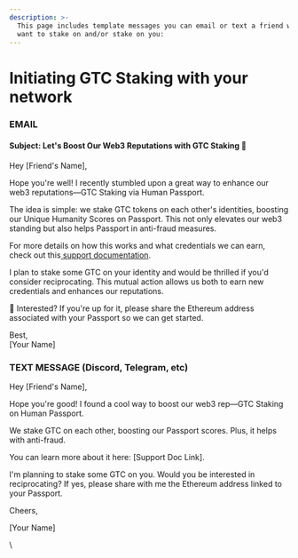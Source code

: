 ```yaml
---
description: >-
  This page includes template messages you can email or text a friend who you
  want to stake on and/or stake on you:
---
```


# Initiating GTC Staking with your network

### EMAIL

#### Subject: Let's Boost Our Web3 Reputations with GTC Staking 🌟

Hey \[Friend's Name],

Hope you're well! I recently stumbled upon a great way to enhance our web3 reputations—GTC Staking via Human Passport.

The idea is simple: we stake GTC tokens on each other's identities, boosting our Unique Humanity Scores on Passport. This not only elevates our web3 standing but also helps Passport in anti-fraud measures.

For more details on how this works and what credentials we can earn, check out this[ support documentation](https://support.gitcoin.co/gitcoin-knowledge-base/gitcoin-passport/identity-staking-questions).

I plan to stake some GTC on your identity and would be thrilled if you'd consider reciprocating. This mutual action allows us both to earn new credentials and enhances our reputations.

🚀 Interested? If you're up for it, please share the Ethereum address associated with your Passport so we can get started.

Best,\
\[Your Name]



### TEXT MESSAGE (Discord, Telegram, etc)

Hey \[Friend's Name],

Hope you're good! I found a cool way to boost our web3 rep—GTC Staking on Human Passport.

We stake GTC on each other, boosting our Passport scores. Plus, it helps with anti-fraud.

You can learn more about it here: \[Support Doc Link].

I'm planning to stake some GTC on you. Would you be interested in reciprocating? If yes, please share with me the Ethereum address linked to your Passport.

Cheers,

\[Your Name]

\
